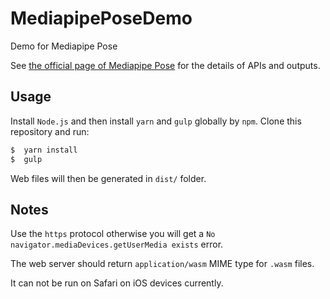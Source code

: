 # MediapipePoseDemo
Demo for Mediapipe Pose

See [the official page of Mediapipe Pose](https://google.github.io/mediapipe/solutions/pose.html) for the details of APIs and outputs.

## Usage
Install `Node.js` and then install `yarn` and `gulp` globally by `npm`.
Clone this repository  and run:
```bash
$  yarn install
$  gulp
```
Web files will then be generated in `dist/` folder.

## Notes
Use the `https` protocol otherwise you will get a `No navigator.mediaDevices.getUserMedia exists` error.

The web server should return `application/wasm` MIME type for `.wasm` files.

It can not be run on Safari on iOS devices currently.

